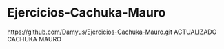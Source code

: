# Ejercicios-Cachuka-Mauro
https://github.com/Damyus/Ejercicios-Cachuka-Mauro.git
ACTUALIZADO CACHUKA MAURO
